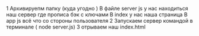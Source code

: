 1 Архивируепм папку (куда угодно ) 
 В файле server js у нас находиться наш сервер где прописа бэк с ключами 
 В index у нас наша страница 
 В app js  всё что со стороны пользователя 
2 Запускаем сервер командой в терминале ( node server.js) 
3 отрываем наш index.html 
